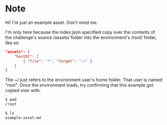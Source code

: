 # Note

Hi! I'm just an example asset. Don't mind me.

I'm only here because the index.json specified copy over
the contents of the challenge's source /assets/ folder into
the environment's /root/ folder, like so:

```json
"assets": {
    "host01": [
        { "file": "*", "target": "~/" }
    ]
}
```

The ~/ just refers to the environment user's home folder.
That user is named "root". Once the environment loads, try
confirming that this example got copied over with:

```bash
$ pwd
/root

$ ls
example-asset.md
```
